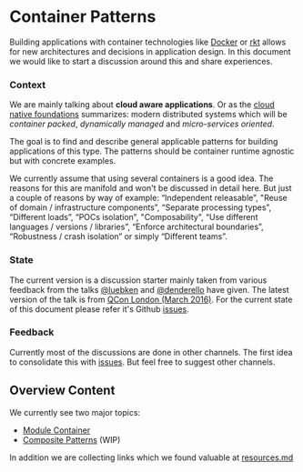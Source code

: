 # Container Patterns

Building applications with container technologies like [Docker](https://www.docker.com/) or [rkt](https://github.com/coreos/rkt) allows for new architectures and decisions in application design. In this document we would like to start a discussion around this and share experiences.

### Context

We are mainly talking about **cloud aware applications**. Or as the [cloud native foundations](https://cncf.io/about/our-mission) summarizes: modern distributed systems which will be  _container packed_, _dynamically managed_ and _micro-services oriented_.

The goal is to find and describe general applicable patterns for building applications of this type. The patterns should be container runtime agnostic but with concrete examples.

We currently assume that using several containers is a good idea. The reasons for this are manifold and won't be discussed in detail here. But just a couple of reasons by way of example: “Independent releasable”, "Reuse of domain / infrastructure components”, “Separate processing types”, “Different loads”, “POCs isolation”, "Composability", “Use different languages / versions / libraries”, “Enforce architectural boundaries”, “Robustness / crash isolation” or simply “Different teams”.

### State

The current version is a discussion starter mainly taken from various feedback from the talks [@luebken](https://github.com/luebken) and [@denderello](https://github.com/denderello) have given. The latest version of the talk is from [QCon London (March 2016)](http://www.slideshare.net/luebken/container-patterns). For the current state of this document please refer it's Github [issues](https://github.com/luebken/container-patterns/issues).

### Feedback

Currently most of the discussions are done in other channels. The first idea to consolidate this with [issues](https://github.com/luebken/container-patterns/issues). But feel free to suggest other channels.

## Overview Content
We currently see two major topics:

* [Module Container](module-container.md)
* [Composite Patterns](composite-patterns.md) (WIP)

In addition we are collecting links which we found valuable at [resources.md](resources.md)
